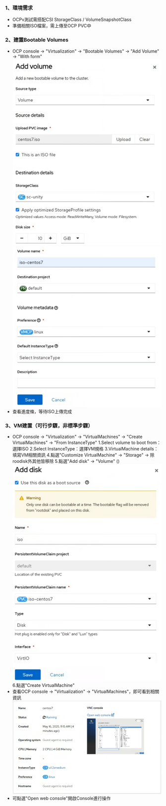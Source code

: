 ### 1、環境需求
* OCPv測試需搭配CSI StorageClass / VolumeSnapshotClass
* 準備相關ISO檔案，需上傳至OCP PVC中

### 2、建置Bootable Volumes
* OCP console -> "Virtualization" -> "Bootable Volumes" -> "Add Volume" -> "With form"
  ![](https://github.com/Andy0583/OCP/blob/main/Image/ocp/ocp-5.png)   
  ![](https://github.com/Andy0583/OCP/blob/main/Image/ocp/ocp-6.png)  
* 查看進度條，等待ISO上傳完成

### 3、VM建置（可行步驟，非標準步驟）
* OCP console -> "Virtualization" -> "VirtualMachines" -> "Create VirtualMachines" -> "From InstanceType"
  1.Select volume to boot from：選擇ISO
  2.Select InstanceType：選擇VM規格
  3.VirtualMachine details：填寫VM相關資訊
  4.點選"Customize VirtualMachine" -> "Storage" -> 除roodisk外其他皆移除
  5.點選"Add disk" -> "Volume" ()
  ![](https://github.com/Andy0583/OCP/blob/main/Image/ocp/ocp-7.png)  
  6.點選"Create VirtualMachine"
* 查看OCP console -> "Virtualization" -> "VirtualMachines"，即可看到相關資訊
  ![](https://github.com/Andy0583/OCP/blob/main/Image/ocp/ocp-8.png)
* 可點選"Open web console"開啟Console進行操作
